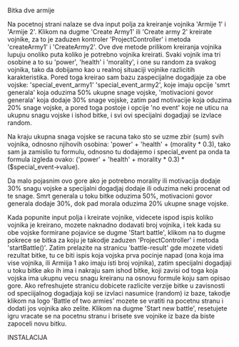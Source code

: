 
Bitka dve armije

Na pocetnoj strani nalaze se dva input polja za kreiranje vojnika 'Armije 1' i 'Armije 2'. Klikom na dugme 'Create Army1' ili 'Create army 2' kreirate vojnike,
za to je zaduzen kontroler 'ProjectController' i metoda 'createArmy1'  i  'CreateArmy2'. Ove dve metode prilikom kreiranja vojnika lupuju onoliko puta 
koliko je potrebno vojnika kreirati. Svaki vojnik ima tri osobine a to su 'power', 'health' i 'morality', i one su random za svakog vojnika, tako da dobijamo
kao u realnoj situaciji vojnike razlicitih karakteristika. Pored toga kreirao sam bazu zaspecijalne dogadjaje za obe vojske: 'special_event_army1' 
'special_event_army2', koje imaju opcije 'smrt generala' koja oduzima 50% ukupne snage vojske, 'motivacioni govor generala' koja dodaje 30% snage vojske, 
zatim pad motivacije koja oduzima 20% snage vojske, a pored toga postoje i opcije 'no event' koje ne uticu na ukupnu snagu vojske i ishod bitke, i svi ovi specijalni
dogadjaji se izvlace random.

Na kraju ukupna snaga vojske se racuna tako sto se uzme zbir (sum) svih vojnika, odnosno njihovih osobina: 'power' + 'health' + (morality * 0.3), tako sam ja zamislio
tu formulu, odnosno tu dodajemo i special_event pa onda ta formula izgleda ovako: ('power' + 'health' + morality * 0.3) * ($special_event->value).

Da malo pojasnim ovo gore ako je potrebno morality ili motivacija dodaje 30% snagu vojske a specijalni dogadjaj dodaje ili oduzima neki procenat od te snage.
Smrt generala u toku bitke oduzima 50%, motivacioni govor generala dodaje 30%, dok pad morala oduzima 20% ukupne snage vojske.

Kada popunite input polja i kreirate vojnike, videcete ispod ispis koliko vojnika je kreirano, mozete naknadno dodavati broj vojnika, i tek kada su obe vojske 
formirane pojavice se dugme 'Start battle', klikom na to dugme pokrece se bitka za koju je takodje zaduzen 'ProjectController' i metoda 'startBattle()'.
Zatim prelazite na stranicu 'battle-result' gde mozete videti rezultat bitke, tu ce biti ispis koja vojska prva pocinje napad (ona koja ima vise vojnika, ili 
Armiija 1 ako imaju isti broj vojnika), zatim specijalni dogadjaji u toku bitke ako ih ima i nakraju sam ishod bitke, koji zavisi od toga koja vojska ima 
ukupnu vecu snagu kreiranu na  osnovu formule koju sam opisao gore. Ako refreshujete stranicu dobicete razlicite verzije bitke u zavisnosti od speciijalnog 
dogadjaja koji se izvlaci nasumice (random) iz baze, takodje klikom na logo 'Battle of two armies' mozete se vratiti na pocetnu stranu i dodati jos vojnika ako zelite.
Klikom na dugme 'Start new battle', resetujete igru vracate se na pocetnu stranu i brisete sve vojnike iz baze da biste zapoceli novu bitku. 


INSTALACIJA




 
